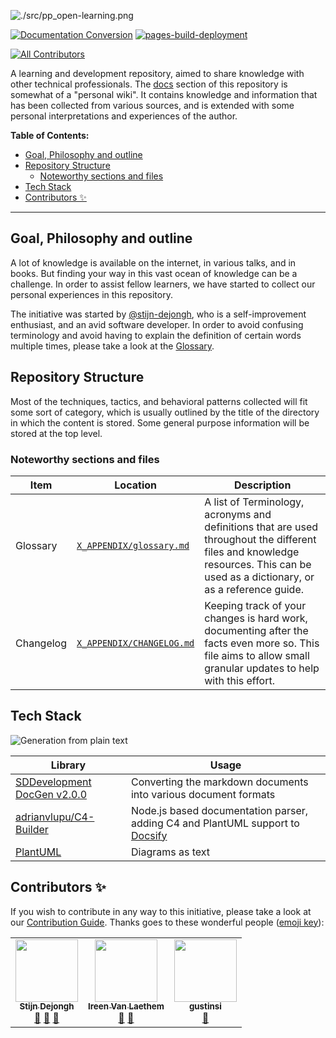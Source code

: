 ![./src/pp_open-learning.png](./src/pp_open-learning.png)


[![Documentation Conversion](https://github.com/sddevelopment-be/penguin-pragmatic-patterns/actions/workflows/document_conversion.yml/badge.svg)](https://github.com/sddevelopment-be/penguin-pragmatic-patterns/actions/workflows/document_conversion.yml) [![pages-build-deployment](https://github.com/sddevelopment-be/penguin-pragmatic-patterns/actions/workflows/pages/pages-build-deployment/badge.svg)](https://github.com/sddevelopment-be/penguin-pragmatic-patterns/actions/workflows/pages/pages-build-deployment) 

<!-- ALL-CONTRIBUTORS-BADGE:START - Do not remove or modify this section -->
[![All Contributors](https://img.shields.io/badge/all_contributors-3-orange.svg?style=flat-square)](#contributors-)
<!-- ALL-CONTRIBUTORS-BADGE:END -->

A learning and development repository, aimed to share knowledge with other technical professionals.
The [docs](./docs) section of this repository is somewhat of a "personal wiki". It contains knowledge and
information that has been collected from various sources, and is extended with some personal interpretations and experiences of the author.

**Table of Contents:**

<!-- vim-markdown-toc GitLab -->
- [Goal, Philosophy and outline](#goal-philosophy-and-outline)
- [Repository Structure](#repository-structure)
  - [Noteworthy sections and files](#noteworthy-sections-and-files)
- [Tech Stack](#tech-stack)
- [Contributors ✨](#contributors-)
<!-- vim-markdown-toc -->

---

## Goal, Philosophy and outline

A lot of knowledge is available on the internet, in various talks, and in books.
But finding your way in this vast ocean of knowledge can be a challenge.
In order to assist fellow learners, we have started to collect our personal experiences in this repository.

The initiative was started by [@stijn-dejongh](https://github.com/stijn-Dejongh), who is a self-improvement enthusiast, and an avid software developer.
In order to avoid confusing terminology and avoid having to explain the definition of certain words multiple times, please take a look at the [Glossary](./src/X_APPENDIX/glossary.md).

## Repository Structure

Most of the techniques, tactics, and behavioral patterns collected will fit some sort of category, which is usually outlined by the title of the directory in which the content is stored. Some general purpose information will be stored at the top level.

### Noteworthy sections and files

| Item      | Location                                    | Description                                                                                                                                                                      |
| --------- | ------------------------------------------- | -------------------------------------------------------------------------------------------------------------------------------------------------------------------------------- |
| Glossary  | [`X_APPENDIX/glossary.md`](./src/X_APPENDIX/glossary.md) | A list of Terminology, acronyms and definitions that are used throughout the different files and knowledge resources. This can be used as a dictionary, or as a reference guide. |
| Changelog | [`X_APPENDIX/CHANGELOG.md`](./src/X_APPENDIX/CHANGELOG.md)          | Keeping track of your changes is hard work, documenting after the facts even more so. This file aims to allow small granular updates to help with this effort.                   |

## Tech Stack

![Generation from plain text](./docsify_demo_small.gif)

| Library                                                                                | Usage                                                                                                      |
| -------------------------------------------------------------------------------------- | ---------------------------------------------------------------------------------------------------------- |
| [SDDevelopment DocGen v2.0.0](https://github.com/sddevelopment-be/document-generation) | Converting the markdown documents into various document formats                                            |
| [adrianvlupu/C4-Builder](https://adrianvlupu.github.io/C4-Builder)                     | Node.js based documentation parser, adding C4 and PlantUML support to [Docsify](https://docsify.js.org/#/) |
| [PlantUML](https://plantuml.com/)                                                      | Diagrams as text                                                                                           |

## Contributors ✨

If you wish to contribute in any way to this initiative, please take a look at our [Contribution Guide](./CONTRIBUTING.md).
Thanks goes to these wonderful people ([emoji key](https://allcontributors.org/docs/en/emoji-key)):

<!-- ALL-CONTRIBUTORS-LIST:START - Do not remove or modify this section -->
<!-- prettier-ignore-start -->
<!-- markdownlint-disable -->
<table>
  <tr>
    <td align="center"><a href="http://sddevelopment.be/"><img src="https://avatars.githubusercontent.com/u/25401297?v=4?s=100" width="100px;" alt=""/><br /><sub><b>Stijn Dejongh</b></sub></a><br /><a href="#tool-stijn-dejongh" title="Tools">🔧</a> <a href="https://github.com/sddevelopment-be/penguin-programming/commits?author=stijn-dejongh" title="Documentation">📖</a> <a href="#design-stijn-dejongh" title="Design">🎨</a></td>
    <td align="center"><a href="https://github.com/IreenVL"><img src="https://avatars.githubusercontent.com/u/50783418?v=4?s=100" width="100px;" alt=""/><br /><sub><b>Ireen Van Laethem</b></sub></a><br /><a href="#ideas-IreenVL" title="Ideas, Planning, & Feedback">🤔</a> <a href="https://github.com/sddevelopment-be/penguin-programming/pulls?q=is%3Apr+reviewed-by%3AIreenVL" title="Reviewed Pull Requests">👀</a></td>
    <td align="center"><a href="https://github.com/gustinsi"><img src="https://avatars.githubusercontent.com/u/73937666?v=4?s=100" width="100px;" alt=""/><br /><sub><b>gustinsi</b></sub></a><br /><a href="https://github.com/sddevelopment-be/penguin-programming/pulls?q=is%3Apr+reviewed-by%3Agustinsi" title="Reviewed Pull Requests">👀</a></td>
  </tr>
</table>

<!-- markdownlint-restore -->
<!-- prettier-ignore-end -->

